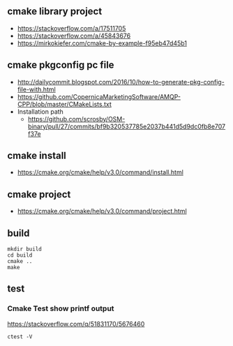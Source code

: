 ## cmake library project

* https://stackoverflow.com/a/17511705
* https://stackoverflow.com/a/45843676
* https://mirkokiefer.com/cmake-by-example-f95eb47d45b1


## cmake pkgconfig pc file

* http://dailycommit.blogspot.com/2016/10/how-to-generate-pkg-config-file-with.html
* https://github.com/CopernicaMarketingSoftware/AMQP-CPP/blob/master/CMakeLists.txt
* Installation path
    * https://github.com/scrosby/OSM-binary/pull/27/commits/bf9b320537785e2037b441d5d9dc0fb8e707f37e


## cmake install

* https://cmake.org/cmake/help/v3.0/command/install.html


## cmake project

* https://cmake.org/cmake/help/v3.0/command/project.html


## build

```
mkdir build
cd build
cmake ..
make
```

## test

### Cmake Test show printf output

https://stackoverflow.com/q/51831170/5676460

```
ctest -V
```
